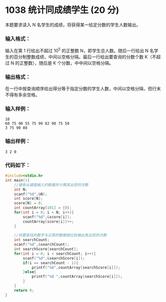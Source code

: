 # 1038 统计同成绩学生 (20 分)
本题要求读入 N 名学生的成绩，将获得某一给定分数的学生人数输出。
### 输入格式：
输入在第 1 行给出不超过 $10^5$  的正整数 N，即学生总人数。随后一行给出 N 名学生的百分制整数成绩，中间以空格分隔。最后一行给出要查询的分数个数 K（不超过 N 的正整数），随后是 K 个分数，中中间以空格分隔。
### 输出格式：
在一行中按查询顺序给出得分等于指定分数的学生人数，中间以空格分隔，但行末不得有多余空格。
### 输入样例：
```
10
60 75 90 55 75 99 82 90 75 50
3 75 90 88
```
### 输出样例：
```
3 2 0
```
### 代码如下：
```c
#include<stdio.h>
int main(){
    //接收从键盘输入的数据并计算其出现的次数 
    int N;
    scanf("%d",&N);
    int score[N];
    score[N] = 0;
    int countArray[101] = {0};
    for(int i = 0; i < N; i++){
        scanf("%d",&score[i]);
        countArray[score[i]]++;
    }
    
    //将要查找的数字与记录的数据相比较输出其出现的次数 
    int searchCount;
    scanf("%d",&searchCount);
    int searchScore[searchCount];
    for(int i = 0; i < searchCount; i++){
        scanf("%d",&searchScore[i]);
        if(i == searchCount - 1){
            printf("%d",countArray[searchScore[i]]);
        }else{
            printf("%d ",countArray[searchScore[i]]);    
        }    
    }
    return 0;
} 
```